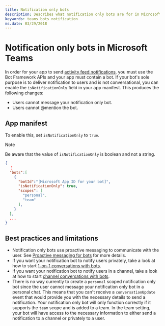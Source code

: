 ```yaml
---
title: Notification only bots
description: Describes what notification only bots are for in Microsoft Teams
keywords: teams bots notification
ms.date: 03/29/2018
---
```


# Notification only bots in Microsoft Teams

In order for your app to send [activity feed notifications](~/concepts/activity-feed), you must use the Bot Framework APIs and your app must contain a bot. If your bot's sole purpose is to deliver notification to users and is not conversational, you can enable the `isNotificationOnly` field in your app manifest. This produces the following changes:

* Users cannot message your notification only bot.
* Users cannot @mention the bot.

## App manifest

To enable this, set `isNotificationOnly` to `true`.

> [!NOTE]
> Be aware that the value of `isNotificationOnly` is boolean and not a string.

```json
{
  ⋮
  "bots":[
    {
      "botId":"[Microsoft App ID for your bot]",
      "isNotificationOnly": true,
      "scopes": [
        "personal",
        "team"
      ],
    }
  ],
  ...
}
```

## Best practices and limitations

* Notification only bots use proactive messaging to communicate with the user. See [Proactive messaging for bots](~/concepts/bots/bot-conversations/bots-conv-proactive) for more details.
* If you want your notification bot to notify users privately, take a look at how to start [1-on-1 conversations with bots](~/concepts/bots/bot-conversations/bots-conv-proactive#starting-11-conversations).
* If you want your notification bot to notify users in a channel, take a look at how to start [channel conversations with bots](~/concepts/bots/bot-conversations/bots-conv-proactive#creating-a-channel-conversation).
* There is no way currently to create a `personal` scoped notification only bot since the user cannot message your notification only bot in a personal chat. This means that you can't receive a `conversationUpdate` event that would provide you with the necessary details to send a notification. Your notification only bot will only function correctly if it supports the `team` scope and is added to a team. In the team setting, your bot will have access to the necessary information to either send a notification to a channel or privately to a user.